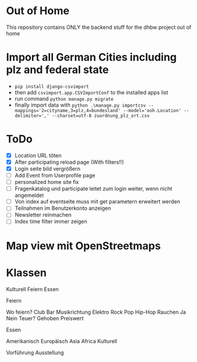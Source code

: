 # Out of Home
This repository contains ONLY the backend stuff for the dhbw project out of home

# Import all German Cities including plz and federal state
* `pip install django-csvimport`
* then add `csvimport.app.CSVImportConf` to the installed apps list
* run command `python manage.py migrate`
* finally import data with `python .\manage.py importcsv --mappings='2=cityname,3=plz,4=bundesland' --model='ooh.Location' --delimiter=',' --charset=utf-8 zuordnung_plz_ort.csv`

# ToDo
* [X] Location URL töten
* [X] After participating reload page (With filters!!)
* [X] Login seite bild vergrößern
* [ ] Add Event from Userprofile page
* [ ] personalized home site fix
* [ ] Fragenkatalog und participate leitet zum login weiter, wenn nicht angemeldet
* [ ] Von index auf eventseite muss mit get parametern erweitert werden
* [ ] Teilnahmen im Benutzerkonto anzeigen
* [ ] Newsletter reinmachen
* [ ] Index time filter immer zeigen

# Map view mit OpenStreetmaps

# Klassen
Kulturell
<i class="fas fa-university"></i>
Feiern
<i class="fas fa-cocktail"></i>
Essen
<i class="fas fa-utensils"></i>


Feiern

Wo feiern?
Club
<i class="fas fa-glass-cheers"></i>
Bar
<i class="fas fa-beer"></i>
Musikrichtung
Elektro
<i class="fas fa-compact-disc"></i>
Rock
<i class="fas fa-drum"></i>
Pop
<i class="fas fa-guitar"></i>
Hip-Hop
<i class="fas fa-headphones"></i>
Rauchen
Ja
<i class="fas fa-smoking"></i>
Nein
<i class="fas fa-smoking-ban"></i>
Teuer?
Gehoben
<i class="far fa-credit-card"></i>
Preiswert
<i class="fas fa-money-bill-alt"></i>


Essen

Amerikanisch
<i class="fas fa-hamburger"></i>
<i class="fas fa-globe-americas"></i>
Europäisch
<i class="fas fa-pizza-slice"></i>
<i class="fas fa-globe-europe"></i>
Asia
<i class="fas fa-user-ninja"></i>
<i class="fas fa-globe-asia"></i>
Africa
<i class="fas fa-globe-africa"></i>
Kulturell

Vorführung
<i class="fas fa-theater-masks"></i>
Ausstellung
<i class="fas fa-palette"></i>